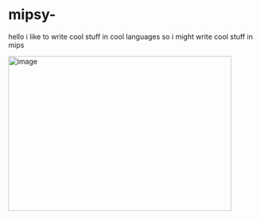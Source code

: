 # mipsy- 
 hello i like to write cool stuff in cool languages 
 so i might write cool stuff in mips

<img width="448" height="312" alt="image" src="https://github.com/user-attachments/assets/80f5330a-ce9e-4135-98b2-b8e8b1f2bcf2" />
